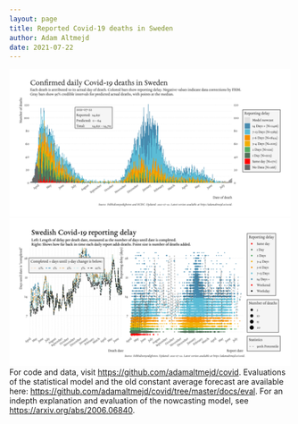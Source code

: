 ```yaml
---
layout: page
title: Reported Covid-19 deaths in Sweden
author: Adam Altmejd
date: 2021-07-22
---
```


![Graph of Swedish Covid-19 deaths with reporting delay.](deaths_lag_sweden_2021-07-22.png "Swedish Covid-19 deaths.")
![Graph of Swedish Covid-19 reporting delay in daily deaths.](lag_trend_sweden_2021-07-22.png "Trend in Swedish Covid-19 mortality reporting delay.")
For code and data, visit <https://github.com/adamaltmejd/covid>.
Evaluations of the statistical model and the old constant average forecast are available here: <https://github.com/adamaltmejd/covid/tree/master/docs/eval>.
For an indepth explanation and evaluation of the nowcasting model, see <https://arxiv.org/abs/2006.06840>.
